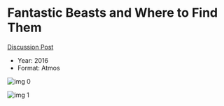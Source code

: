 # Fantastic Beasts and Where to Find Them

[Discussion Post](https://www.avsforum.com/threads/bass-eq-for-filtered-movies.2995212/post-56737508)

* Year: 2016
* Format: Atmos

![img 0](https://i.imgur.com/cCtcawe.jpg)

![img 1](https://i.imgur.com/yYGu5kU.jpg)

